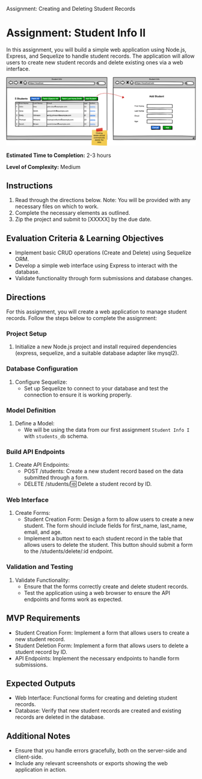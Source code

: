 Assignment: Creating and Deleting Student Records
# Assignment: Student Info II

In this assignment, you will build a simple web application using Node.js, Express, and Sequelize to handle student records. The application will allow users to create new student records and delete existing ones via a web interface.

![Student Info Wireframe](../10%20-%20Assets/StudentInfoII.png)

**Estimated Time to Completion:** 2-3 hours

**Level of Complexity:** Medium

## Instructions

1. Read through the directions below. Note: You will be provided with any necessary files on which to work.
2. Complete the necessary elements as outlined.
3. Zip the project and submit to [XXXXX] by the due date.

## Evaluation Criteria & Learning Objectives

- Implement basic CRUD operations (Create and Delete) using Sequelize ORM.
- Develop a simple web interface using Express to interact with the database.
- Validate functionality through form submissions and database changes.

## Directions

For this assignment, you will create a web application to manage student records. Follow the steps below to complete the assignment:

### Project Setup

1. Initialize a new Node.js project and install required dependencies (express, sequelize, and a suitable database adapter like mysql2).

### Database Configuration

1. Configure Sequelize:
    - Set up Sequelize to connect to your database and test the connection to ensure it is working properly.

### Model Definition

1. Define a Model:
    - We will be using the data from our first assignment `Student Info I` with `students_db` schema.

### Build API Endpoints

1. Create API Endpoints:
    - POST /students: Create a new student record based on the data submitted through a form.
    - DELETE /students/:id: Delete a student record by ID.

### Web Interface

1. Create Forms:
    - Student Creation Form: Design a form to allow users to create a new student. The form should include fields for first_name, last_name, email, and age.
    - Implement a button next to each student record in the table that allows users to delete the student. This button should submit a form to the /students/delete/:id endpoint.

### Validation and Testing

1. Validate Functionality:
    - Ensure that the forms correctly create and delete student records.
    - Test the application using a web browser to ensure the API endpoints and forms work as expected.

## MVP Requirements

- Student Creation Form: Implement a form that allows users to create a new student record.
- Student Deletion Form: Implement a form that allows users to delete a student record by ID.
- API Endpoints: Implement the necessary endpoints to handle form submissions.

## Expected Outputs

- Web Interface: Functional forms for creating and deleting student records.
- Database: Verify that new student records are created and existing records are deleted in the database.

## Additional Notes

- Ensure that you handle errors gracefully, both on the server-side and client-side.
- Include any relevant screenshots or exports showing the web application in action.

